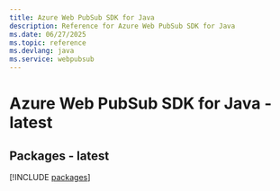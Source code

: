 ```yaml
---
title: Azure Web PubSub SDK for Java
description: Reference for Azure Web PubSub SDK for Java
ms.date: 06/27/2025
ms.topic: reference
ms.devlang: java
ms.service: webpubsub
---
```

# Azure Web PubSub SDK for Java - latest
## Packages - latest
[!INCLUDE [packages](web-pubsub-index.md)]